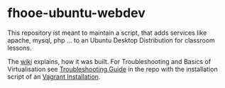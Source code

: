 # fhooe-ubuntu-webdev
This repository ist meant to maintain a script, that adds services like apache, mysql, php ... to an Ubuntu Desktop Distribution for classroom lessons.

The [wiki](https://github.com/Digital-Media/fhooe-webdev-desktop/wiki/How-the-Ubuntu-Image-was-built) explains, how it was built.
For Troubleshooting and Basics of Virtualisation see [Troubleshooting Guide](https://github.com/Digital-Media/fhooe-webdev/wiki)
in the repo with the installation script of an [Vagrant Installation](https://github.com/Digital-Media/fhooe-webdev).
